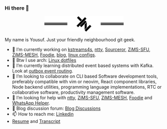 ### Hi there 👋

<p align="center">
  <img src="images/yz_brand_icon.png" style="width: 50%;" />
</p>

My name is Yousuf. Just your friendly neighbourhood git geek.

- 🔭 I’m currently working on [kstreams4s](https://github.com/glints-dev/kstreams4s), [ntty](https://github.com/yzia2000/ntty), [Sourceror](https://github.com/source-academy/sourceror), [ZiMS-SFU](https://github.com/yzia2000/zims), [ZiMS-MESH](https://github.com/yzia2000/zims-mesh), [Foodie](https://github.com/yzia2000/foodie), [blog](https://yzia2000.github.io/blog), [linux configs](https://github.com/yzia2000/dotfiles).
- 🐧 Btw I use arch: [Linux dotfiles](https://github.com/yzia2000/dotfiles)
- 🌱 I’m currently learning distributed event based systems with Kafka. Look at [outbox event routing](https://debezium.io/documentation/reference/configuration/outbox-event-router.html).
- 👯 I’m looking to collaborate on CLI based Software development tools, preferably compatible with vim or neovim, React component libraries, Node backend utilities, programming language implementations, RTC or collaborative software, productivity management software.
- 🤔 I’m looking for help with [ntty](https://github.com/yzia2000/ntty), [ZiMS-SFU](https://github.com/yzia2000/zims), [ZiMS-MESH](https://github.com/yzia2000/zims-mesh), [Foodie](https://github.com/yzia2000/foodie) and [WhatsApp Helper](https://github.com/yzia2000/whatsapphelper).
- 💬 Blog discussion forum: [Blog Discussions](https://github.com/yzia2000/blog/discussions)
- 📫 How to reach me: [Linkedin](https://www.linkedin.com/in/mohammad-yousuf-minhaj-zia-ab555396/)
- [Resume](resume/resume.pdf) and [Transcript](Transcript.pdf)
